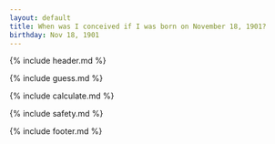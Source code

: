 ```yaml
---
layout: default
title: When was I conceived if I was born on November 18, 1901?
birthday: Nov 18, 1901
---
```


{% include header.md %}

{% include guess.md %}

{% include calculate.md %}

{% include safety.md %}

{% include footer.md %}



